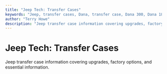 ```yaml
---
title: "Jeep Tech: Transfer Cases"
keywords: "Jeep, transfer cases, Dana, transfer case, Dana 300, Dana 18, New Process, New Venture"
author: "Terry Howe"
description: "Jeep transfer case information covering upgrades, factory options, and essential information."
---
```

# Jeep Tech: Transfer Cases

Jeep transfer case information covering upgrades, factory options, and essential information.